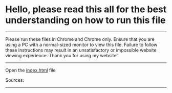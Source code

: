 <!DOCTYPE html>
<html lang="en">
<head>
  <meta charset="UTF-8">
  <meta name="viewport" content="width=device-width, initial-scale=1.0">
</head>
<body>

  <h1>Hello, please read this all for the best understanding on how to run this file</h1>
  <hr/>
  <p>Please run these files in Chrome and Chrome only. Ensure that you are using a PC with a normal-sized monitor to view this file. Failure to follow these instructions may result in an unsatisfactory or impossible website viewing experience. Thank you for using my website!</p>



  <hr/>
  <p>Open the <a href="index.html">index.html</a> file</p>
  <p>Sources:</p>
  <hr/>

<p>

</p>

</body>
</html>
